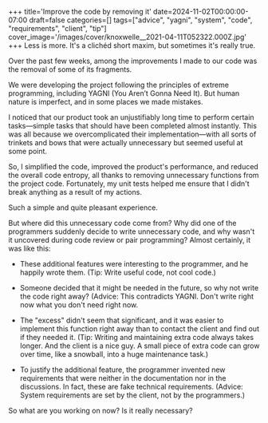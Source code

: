 +++
title='Improve the code by removing it'
date=2024-11-02T00:00:00-07:00
draft=false
categories=[]
tags=["advice", "yagni", "system", "code", "requirements", "client", "tip"]
cover_image='/images/cover/knoxwelle__2021-04-11T052322.000Z.jpg'
+++
Less is more. It's a clichéd short maxim, but sometimes it's really true.

Over the past few weeks, among the improvements I made to our code was the removal of some of its fragments.

We were developing the project following the principles of extreme programming, including YAGNI (You Aren’t Gonna Need It). But human nature is imperfect, and in some places we made mistakes.

I noticed that our product took an unjustifiably long time to perform certain tasks—simple tasks that should have been completed almost instantly. This was all because we overcomplicated their implementation—with all sorts of trinkets and bows that were actually unnecessary but seemed useful at some point.

So, I simplified the code, improved the product's performance, and reduced the overall code entropy, all thanks to removing unnecessary functions from the project code. Fortunately, my unit tests helped me ensure that I didn't break anything as a result of my actions.

Such a simple and quite pleasant experience.

But where did this unnecessary code come from? Why did one of the programmers suddenly decide to write unnecessary code, and why wasn't it uncovered during code review or pair programming? Almost certainly, it was like this:

- These additional features were interesting to the programmer, and he happily wrote them. (Tip: Write useful code, not cool code.)

- Someone decided that it might be needed in the future, so why not write the code right away? (Advice: This contradicts YAGNI. Don't write right now what you don't need right now.

- The "excess" didn't seem that significant, and it was easier to implement this function right away than to contact the client and find out if they needed it. (Tip: Writing and maintaining extra code always takes longer. And the client is a nice guy. A small piece of extra code can grow over time, like a snowball, into a huge maintenance task.)

- To justify the additional feature, the programmer invented new requirements that were neither in the documentation nor in the discussions. In fact, these are fake technical requirements. (Advice: System requirements are set by the client, not by the programmers.)

 So what are you working on now? Is it really necessary?